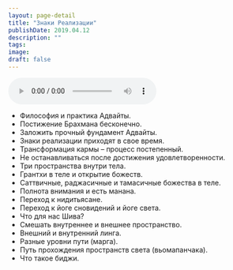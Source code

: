 ```yaml
---
layout: page-detail
title: "Знаки Реализации"
publishDate: 2019.04.12
description: ""
tags:
image:
draft: false
---
```


<audio title="2019.04.12 - Знаки Реализации.mp3" src="/upload/iblock/3a4/3a477914372c02237d3370a443cb15ab.mp3" controls=""></audio>

* Философия и практика Адвайты.
* Постижение Брахмана бесконечно.
* Заложить прочный фундамент Адвайты.
* Знаки реализации приходят в свое время.
* Трансформация кармы – процесс постепенный.
* Не останавливаться после достижения удовлетворенности.
* Три пространства внутри тела.
* Грантхи в теле и открытие божеств.
* Саттвичные, раджасичные и тамасичные божества в теле.
* Полнота внимания и есть манана.
* Переход к нидитьясане.
* Переход к йоге сновидений и йоге света.
* Что для нас Шива?
* Смешать внутреннее и внешнее пространство.
* Внешний и внутренний линга.
* Разные уровни пути (марга).
* Путь прохождения пространств света (вьомапанчака).
* Что такое биджи.

  
